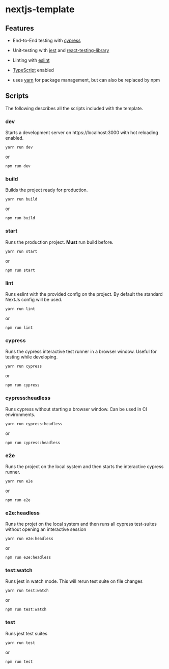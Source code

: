 # nextjs-template

## Features

- End-to-End testing with [cypress](https://github.com/cypress-io/cypress)

- Unit-testing with [jest](https://github.com/facebook/jest) and [react-testing-library](https://github.com/testing-library/react-testing-library)

- Linting with [eslint](https://github.com/eslint/eslint)

- [TypeScript](https://github.com/microsoft/TypeScript) enabled

- uses [yarn](https://github.com/yarnpkg/yarn) for package management, but can also be replaced by npm

## Scripts

The following describes all the scripts included with the template.

### dev

Starts a development server on https://localhost:3000 with hot reloading enabled.

`yarn run dev`

or

`npm run dev`

### build

Builds the project ready for production.

`yarn run build`

or

`npm run build`

### start

Runs the production project. **Must** run build before.

`yarn run start`

or

`npm run start`

### lint

Runs eslint with the provided config on the project. By default the standard NextJs config will be used.

`yarn run lint`

or

`npm run lint`

### cypress

Runs the cypress interactive test runner in a browser window. Useful for testing while developing.

`yarn run cypress`

or

`npm run cypress`

### cypress:headless

Runs cypress without starting a browser window. Can be used in CI environments.

`yarn run cypress:headless`

or

`npm run cypress:headless`

### e2e

Runs the project on the local system and then starts the interactive cypress runner.

`yarn run e2e`

or

`npm run e2e`

### e2e:headless

Runs the projet on the local system and then runs all cypress test-suites without opening an interactive session

`yarn run e2e:headless`

or

`npm run e2e:headless`

### test:watch

Runs jest in watch mode. This will rerun test suite on file changes

`yarn run test:watch`

or

`npm run test:watch`

### test

Runs jest test suites

`yarn run test`

or

`npm run test`
